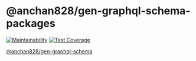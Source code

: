 # @anchan828/gen-graphql-schema-packages

[![Maintainability](https://api.codeclimate.com/v1/badges/0e93b973d50a17488588/maintainability)](https://codeclimate.com/github/anchan828/gen-graphql-schema/maintainability)
[![Test Coverage](https://api.codeclimate.com/v1/badges/0e93b973d50a17488588/test_coverage)](https://codeclimate.com/github/anchan828/gen-graphql-schema/test_coverage)

[@anchan828/gen-graphql-schema](https://github.com/anchan828/gen-graphql-schema/tree/master/packages/sendgrid)
